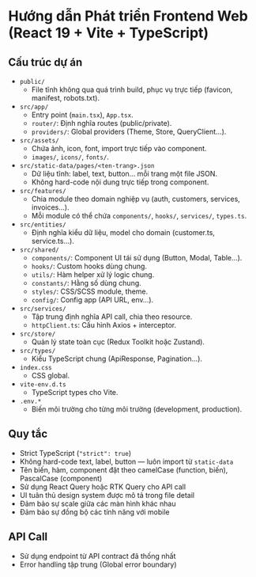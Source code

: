 # Hướng dẫn Phát triển Frontend Web (React 19 + Vite + TypeScript)

## Cấu trúc dự án
- `public/`  
  - File tĩnh không qua quá trình build, phục vụ trực tiếp (favicon, manifest, robots.txt).  
- `src/app/`  
  - Entry point (`main.tsx`), `App.tsx`.  
  - `router/`: Định nghĩa routes (public/private).  
  - `providers/`: Global providers (Theme, Store, QueryClient…).  
- `src/assets/`  
  - Chứa ảnh, icon, font, import trực tiếp vào component.  
  - `images/`, `icons/`, `fonts/`.  
- `src/static-data/pages/<ten-trang>.json`  
  - Dữ liệu tĩnh: label, text, button… mỗi trang một file JSON.  
  - Không hard-code nội dung trực tiếp trong component.  
- `src/features/`  
  - Chia module theo domain nghiệp vụ (auth, customers, services, invoices…).  
  - Mỗi module có thể chứa `components/`, `hooks/`, `services/`, `types.ts`.  
- `src/entities/`  
  - Định nghĩa kiểu dữ liệu, model cho domain (customer.ts, service.ts…).  
- `src/shared/`  
  - `components/`: Component UI tái sử dụng (Button, Modal, Table…).  
  - `hooks/`: Custom hooks dùng chung.  
  - `utils/`: Hàm helper xử lý logic chung.  
  - `constants/`: Hằng số dùng chung.  
  - `styles/`: CSS/SCSS module, theme.  
  - `config/`: Config app (API URL, env…).  
- `src/services/`  
  - Tập trung định nghĩa API call, chia theo resource.  
  - `httpClient.ts`: Cấu hình Axios + interceptor.  
- `src/store/`  
  - Quản lý state toàn cục (Redux Toolkit hoặc Zustand).  
- `src/types/`  
  - Kiểu TypeScript chung (ApiResponse, Pagination…).  
- `index.css`  
  - CSS global.  
- `vite-env.d.ts`  
  - TypeScript types cho Vite.  
- `.env.*`  
  - Biến môi trường cho từng môi trường (development, production).  
## Quy tắc
- Strict TypeScript (`"strict": true`)
- Không hard-code text, label, button — luôn import từ `static-data`
- Tên biến, hàm, component đặt theo camelCase (function, biến), PascalCase (component)
- Sử dụng React Query hoặc RTK Query cho API call
- UI tuân thủ design system được mô tả trong file detail
- Đảm bảo sự scale giữa các màn hình khác nhau
- Đảm bảo sự đồng bộ các tính năng với mobile 
## API Call
- Sử dụng endpoint từ API contract đã thống nhất
- Error handling tập trung (Global error boundary)